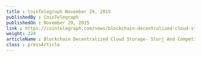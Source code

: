 ```yaml
---
title : CoinTelegraph November 29, 2015
publishedBy : CoinTelegraph
publishedOn : November 29, 2015
link : https://cointelegraph.com/news/blockchain-decentralized-cloud-storage-storj-and-competitors
weight: 224
articleName : Blockchain Decentralized Cloud Storage- Storj And Competitors
class : pressArticle
---
```

